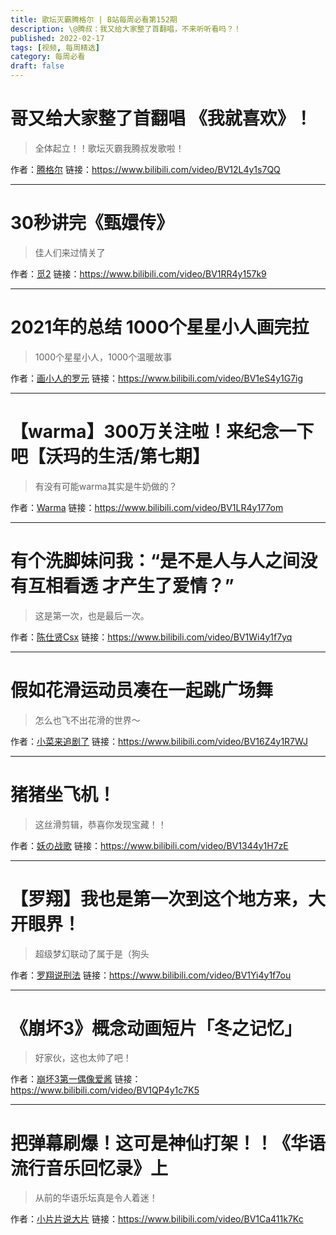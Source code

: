 ```yaml
---
title: 歌坛灭霸腾格尔 | B站每周必看第152期
description: \@腾叔：我又给大家整了首翻唱，不来听听看吗？！
published: 2022-02-17
tags: [视频, 每周精选]
category: 每周必看
draft: false
---
```


# 哥又给大家整了首翻唱 《我就喜欢》！
> 全体起立！！歌坛灭霸我腾叔发歌啦！

作者：[腾格尔](https://space.bilibili.com/386043247)
链接：https://www.bilibili.com/video/BV12L4y1s7QQ

---

# 30秒讲完《甄嬛传》
> 佳人们来过情关了

作者：[觅2](https://space.bilibili.com/1238329219)
链接：https://www.bilibili.com/video/BV1RR4y157k9

---

# 2021年的总结 1000个星星小人画完拉
> 1000个星星小人，1000个温暖故事

作者：[画小人的罗元](https://space.bilibili.com/28033852)
链接：https://www.bilibili.com/video/BV1eS4y1G7ig

---

# 【warma】300万关注啦！来纪念一下吧【沃玛的生活/第七期】
> 有没有可能warma其实是牛奶做的？

作者：[Warma](https://space.bilibili.com/53456)
链接：https://www.bilibili.com/video/BV1LR4y177om

---

# 有个洗脚妹问我：“是不是人与人之间没有互相看透 才产生了爱情？”
> 这是第一次，也是最后一次。

作者：[陈仕贤Csx](https://space.bilibili.com/410203688)
链接：https://www.bilibili.com/video/BV1Wi4y1f7yq

---

# 假如花滑运动员凑在一起跳广场舞
> 怎么也飞不出花滑的世界～

作者：[小菜来追剧了](https://space.bilibili.com/2130589656)
链接：https://www.bilibili.com/video/BV16Z4y1R7WJ

---

# 猪猪坐飞机！
> 这丝滑剪辑，恭喜你发现宝藏！！

作者：[妖の战歌](https://space.bilibili.com/18784364)
链接：https://www.bilibili.com/video/BV1344y1H7zE

---

# 【罗翔】我也是第一次到这个地方来，大开眼界！
> 超级梦幻联动了属于是（狗头

作者：[罗翔说刑法](https://space.bilibili.com/517327498)
链接：https://www.bilibili.com/video/BV1Yi4y1f7ou

---

# 《崩坏3》概念动画短片「冬之记忆」
> 好家伙，这也太帅了吧！

作者：[崩坏3第一偶像爱酱](https://space.bilibili.com/27534330)
链接：https://www.bilibili.com/video/BV1QP4y1c7K5

---

# 把弹幕刷爆！这可是神仙打架！！《华语流行音乐回忆录》上
> 从前的华语乐坛真是令人着迷！

作者：[小片片说大片](https://space.bilibili.com/10119428)
链接：https://www.bilibili.com/video/BV1Ca411k7Kc

